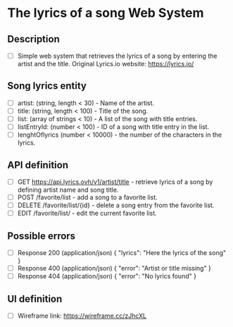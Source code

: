 # The lyrics of a song Web System

## Description
- [ ] Simple web system that retrieves the lyrics of a song by entering the artist and the title.
Original Lyrics.io website: https://lyrics.io/

## Song lyrics entity
- [ ] artist: (string, length < 30) - Name of the artist.
- [ ] title: (string, length < 100) - Title of the song.
- [ ] list: (array of strings < 10) - A list of the song with title entries.
- [ ] listEntryId: (number < 100) - ID of a song with title entry in the list.
- [ ] lenghtOflyrics (number < 10000) - the number of the characters in the lyrics.

## API definition
        
- [ ] GET https://api.lyrics.ovh/v1/artist/title - retrieve lyrics of a song by defining artist name and song title.
- [ ] POST /favorite/list - add a song to a favorite list.
- [ ] DELETE /favorite/list/{id} - delete a song entry from the favorite list.
- [ ] EDIT /favorite/list/ - edit the current favorite list.

## Possible errors

- [ ]   Response 200 (application/json)
        {
            "lyrics": "Here the lyrics of the song"
        }
- [ ]   Response 400 (application/json)
        {
            "error": "Artist or title missing"
        }
- [ ]   Response 404 (application/json)
        {
            "error": "No lyrics found"
        }
## UI definition
- [ ] Wireframe link: https://wireframe.cc/zJhcXL
